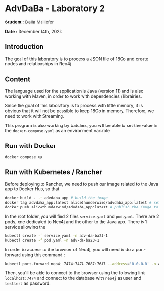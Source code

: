 # AdvDaBa - Laboratory 2

**Student :** Dalia Maillefer

**Date :** December 14th, 2023

## Introduction

The goal of this laboratory is to process a JSON file of 18Go and create nodes and relationships in Neo4j

## Content

The language used for the application is Java (version 11) and is also working with Maven, in order to work with dependencies / librairies.

Since the goal of this laboratory is to process with little memory, it is obvious that it will not be possible to keep 18Go in memory. Therefore, we need to work with Streaming.

This program is also working by batches, you will be able to set the value in the `docker-compose.yaml` as an environment variable

## Run with Docker

```
docker compose up
```

## Run with Kubernetes / Rancher

Before deploying to Rancher, we need to push our image related to the Java app to Docker Hub, so that

```bash
docker build . -t advdaba_app # build the image
docker tag advdaba_app:latest alicethunderwind/advdaba_app:latest # set a tag to the image
docker push alicethunderwind/advdaba_app:latest # publish the image to Docker Hub
```

In the root folder, you will find 2 files `service.yaml` and `pod.yaml`. There are 2 pods, one dedicated to Neo4j and the other to the Java app. There is 1 service allowing the

```bash
kubectl create -f service.yaml -n adv-da-ba23-1
kubectl create -f pod.yaml -n adv-da-ba23-1
```

In order to access to the browser of Neo4j, you will need to do a port-forward using this command :

```bash
kubectl port-forward neo4j 7474:7474 7687:7687 --address='0.0.0.0' -n adv-da-ba23-1
```

Then, you'll be able to connect to the browser using the following link `localhost:7474` and connect to the database with `neo4j` as user and `testtest` as password.